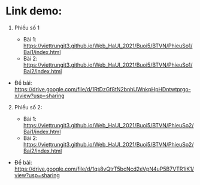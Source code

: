 # Link demo:

1. Phiếu số 1

    * Bài 1: https://viettrungit3.github.io/Web_HaUI_2021/Buoi5/BTVN/PhieuSo1/Bai1/index.html
    * Bài 2: https://viettrungit3.github.io/Web_HaUI_2021/Buoi5/BTVN/PhieuSo1/Bai2/index.html

* Đề bài: https://drive.google.com/file/d/1RtDzGf8tN2bnhUWnkpHpHDntwtprgo-x/view?usp=sharing

2. Phiếu số 2: 

    * Bài 1: https://viettrungit3.github.io/Web_HaUI_2021/Buoi5/BTVN/PhieuSo2/Bai1/index.html
    * Bài 2: https://viettrungit3.github.io/Web_HaUI_2021/Buoi5/BTVN/PhieuSo2/Bai2/index.html

* Đề bài: https://drive.google.com/file/d/1qs8vQtrT5bcNcd2eVpN4uP5B7VTR1iK1/view?usp=sharing